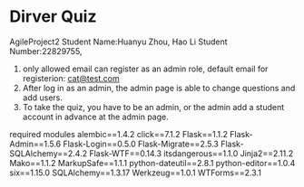 # Dirver Quiz
AgileProject2
Student Name:Huanyu Zhou, Hao Li
Student Number:22829755, 

1. only allowed email can register as an admin role, default email for registerion: cat@test.com
2. After log in as an admin, the admin page is able to change questions and add users.
3. To take the quiz, you have to be an admin, or the admin add a student account in advance at the admin page.


required modules
alembic==1.4.2
click==7.1.2
Flask==1.1.2
Flask-Admin==1.5.6
Flask-Login==0.5.0
Flask-Migrate==2.5.3
Flask-SQLAlchemy==2.4.2
Flask-WTF==0.14.3
itsdangerous==1.1.0
Jinja2==2.11.2
Mako==1.1.2
MarkupSafe==1.1.1
python-dateutil==2.8.1
python-editor==1.0.4
six==1.15.0
SQLAlchemy==1.3.17
Werkzeug==1.0.1
WTForms==2.3.1

